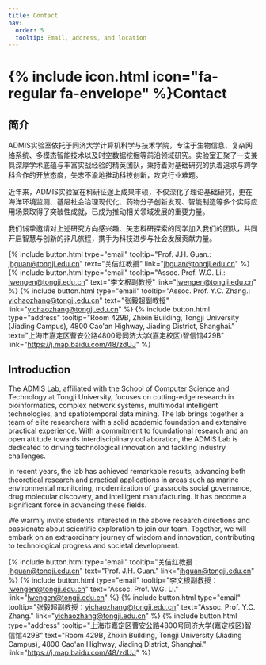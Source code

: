 ```yaml
---
title: Contact
nav:
  order: 5
  tooltip: Email, address, and location
---
```


# {% include icon.html icon="fa-regular fa-envelope" %}Contact

## 简介

ADMIS实验室依托于同济大学计算机科学与技术学院，专注于生物信息、复杂网络系统、多模态智能技术以及时空数据挖掘等前沿领域研究。实验室汇聚了一支兼具深厚学术底蕴与丰富实战经验的精英团队，秉持着对基础研究的执着追求与跨学科合作的开放态度，矢志不渝地推动科技创新，攻克行业难题。

近年来，ADMIS实验室在科研征途上成果丰硕，不仅深化了理论基础研究，更在海洋环境监测、基层社会治理现代化、药物分子创新发现、智能制造等多个实际应用场景取得了突破性成就，已成为推动相关领域发展的重要力量。

我们诚挚邀请对上述研究方向感兴趣、矢志科研探索的同学加入我们的团队，共同开启智慧与创新的非凡旅程，携手为科技进步与社会发展贡献力量。

{%
  include button.html
  type="email"
  tooltip="Prof. J.H. Guan.: jhguan@tongji.edu.cn"
  text="关佶红教授"
  link="jhguan@tongji.edu.cn"
%}
{%
  include button.html
  type="email"
  tooltip="Assoc. Prof. W.G. Li.: lwengen@tongji.edu.cn"
  text="李文根副教授"
  link="lwengen@tongji.edu.cn"
%}
{%
  include button.html
  type="email"
  tooltip="Assoc. Prof. Y.C. Zhang.: yichaozhang@tongji.edu.cn"
  text="张毅超副教授"
  link="yichaozhang@tongji.edu.cn"
%}
{%
  include button.html
  type="address"
  tooltip="Room 429B, Zhixin Building, Tongji University (Jiading Campus), 4800 Cao'an Highway, Jiading District, Shanghai."
  text="上海市嘉定区曹安公路4800号同济大学(嘉定校区)智信馆429B"
  link="https://j.map.baidu.com/48/zdUJ"
%}


## Introduction

The ADMIS Lab, affiliated with the School of Computer Science and Technology at Tongji University, focuses on cutting-edge research in bioinformatics, complex network systems, multimodal intelligent technologies, and spatiotemporal data mining. The lab brings together a team of elite researchers with a solid academic foundation and extensive practical experience. With a commitment to foundational research and an open attitude towards interdisciplinary collaboration, the ADMIS Lab is dedicated to driving technological innovation and tackling industry challenges.

In recent years, the lab has achieved remarkable results, advancing both theoretical research and practical applications in areas such as marine environmental monitoring, modernization of grassroots social governance, drug molecular discovery, and intelligent manufacturing. It has become a significant force in advancing these fields.

We warmly invite students interested in the above research directions and passionate about scientific exploration to join our team. Together, we will embark on an extraordinary journey of wisdom and innovation, contributing to technological progress and societal development.

{%
  include button.html
  type="email"
  tooltip="关佶红教授：jhguan@tongji.edu.cn"
  text="Prof. J.H. Guan."
  link="jhguan@tongji.edu.cn"
%}
{%
  include button.html
  type="email"
  tooltip="李文根副教授：lwengen@tongji.edu.cn"
  text="Assoc. Prof. W.G. Li."
  link="lwengen@tongji.edu.cn"
%}
{%
  include button.html
  type="email"
  tooltip="张毅超副教授：yichaozhang@tongji.edu.cn"
  text="Assoc. Prof. Y.C. Zhang."
  link="yichaozhang@tongji.edu.cn"
%}
{%
  include button.html
  type="address"
  tooltip="上海市嘉定区曹安公路4800号同济大学(嘉定校区)智信馆429B"
  text="Room 429B, Zhixin Building, Tongji University (Jiading Campus), 4800 Cao'an Highway, Jiading District, Shanghai."
  link="https://j.map.baidu.com/48/zdUJ"
%}
